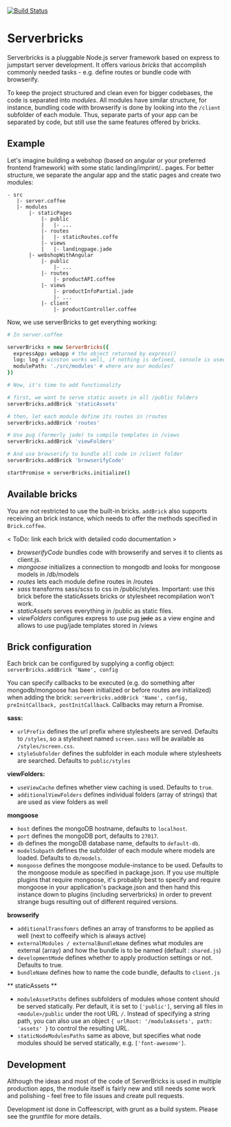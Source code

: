 [![Build Status](https://travis-ci.org/AtiX/serverbricks.svg?branch=master)](https://travis-ci.org/AtiX/serverbricks)

# Serverbricks

Serverbricks is a pluggable Node.js server framework based on express to jumpstart server development.
It offers various *bricks* that accomplish commonly needed tasks - e.g. define routes or bundle code with browserify.

To keep the project structured and clean even for bigger codebases, the code is separated into *modules*. All modules
have similar structure, for instance, bundling code with browserify is done by looking into the `/client` subfolder
of each module. Thus, separate parts of your app can be separated by code, but still use the same features offered
by bricks.

## Example

Let's imagine building a webshop (based on angular or your preferred frontend framework)
with some static landing/imprint/.. pages. For better structure,
we separate the angular app and the static pages and create two modules:

```
- src
   |- server.coffee
   |- modules
       |- staticPages
           |- public
           |   |- ...
           |- routes
           |   |- staticRoutes.coffe
           |- views
           |   |- landingpage.jade
       |- webshopWithAngular
           |- public
               |- ...
           |- routes
               |- productAPI.coffee
           |- views
               |- productInfoPartial.jade
               |- ...
           |- client
               |- productController.coffee
```

Now, we use serverBricks to get everything working:

```coffeescript
# In server.coffee

serverBricks = new ServerBricks({
  expressApp: webapp # the object returned by express()
  log: log # winston works well, if nothing is defined, console is used
  modulePath: './src/modules' # where are our modules?
})

# Now, it's time to add functionality

# first, we want to serve static assets in all /public folders
serverBricks.addBrick 'staticAssets'

# then, let each module define its routes in /routes
serverBricks.addBrick 'routes'

# Use pug (formerly jade) to compile templates in /views
serverBricks.addBrick 'viewFolders'

# And use browserify to bundle all code in /client folder
serverBricks.addBrick 'browserifyCode'

startPromise = serverBricks.initialize()
```

## Available bricks
You are not restricted to use the built-in bricks. `addBrick` also supports
receiving an brick instance, which needs to offer the methods specified in `Brick.coffee`.

< ToDo: link each brick with detailed codo documentation >

- *browserifyCode* bundles code with browserify and serves it to clients as client.js.
- *mongoose* initializes a connection to mongodb and looks for mongoose models in /db/models
- *routes* lets each module define routes in /routes
- *sass* transforms sass/scss to css in /public/styles. Important: use this brick before
the staticAssets bricks or stylesheet recompilation won't work.
- *staticAssets* serves everything in /public as static files.
- *viewFolders* configures express to use pug ~~jade~~ as a view engine and allows to use pug/jade templates stored in /views

## Brick configuration

Each brick can be configured by supplying a config object: `serverBricks.addBrick 'Name', config`

You can specify callbacks to be executed (e.g. do something after mongodb/mongoose has been initialized or before routes are initialized)
when adding the brick: `serverBricks.addBrick 'Name', config, preInitCallback, postInitCallback`. Callbacks may return a Promise.

**sass:**

- `urlPrefix` defines the url prefix where stylesheets are served. Defaults to `/styles`, so a stylesheet
named `screen.sass` will be available as `/styles/screen.css`.
- `styleSubfolder` defines the subfolder in each module where stylesheets are searched. Defaults to `public/styles`

**viewFolders:**

- `useViewCache` defines whether view caching is used. Defaults to `true`.
- `additionalViewFolders` defines individual folders (array of strings) that are used as view folders as well

**mongoose**

- `host` defines the mongoDB hostname, defaults to `localhost`.
- `port` defines the mongoDB port, defaults to `27017`.
- `db` defines the mongoDB database name, defaults to `default-db`.
- `modelSubpath` defines the subfolder of each module where models are loaded. Defaults to `db/models`.
- `mongoose` defines the mongoose module-instance to be used. Defaults to the mongoose module as specified in package.json.
If you use multiple plugins that require mongoose, it's probably best to specify and require mongoose in your application's
package.json and then hand this instance down to plugins (including serverbricks) in order to prevent strange bugs
resulting out of different required versions.

**browserify**

- `additionalTransfomrs` defines an array of transforms to be applied as well (next to coffeeify which is always active)
- `externalModules / externalBundleName` defines what modules are external (array) and how the bundle is to be named (default : `shared.js`)
- `developmentMode` defines whether to apply production settings or not. Defaults to true.
- `bundleName` defines how to name the code bundle, defaults to `client.js`

** staticAssets **

- `moduleAssetPaths` defines subfolders of modules whose content should be served statically. Per default, it is set to
`['public']`, serving all files in `<module>/public` under the root URL `/`. Instead of specifying a string path,
you can also use an object `{ urlRoot: '/moduleAssets', path: 'assets' }` to control the resulting URL.
- `staticNodeModulesPaths` same as above, but specifies what node modules should be served statically, e.g. `['font-awesome']`.

## Development
Although the ideas and most of the code of ServerBricks is used in multiple production apps, the module itself is fairly new
and still needs some work and polishing - feel free to file issues and create pull requests.

Development ist done in Coffeescript, with grunt as a build system. Please see the gruntfile
for more details.
